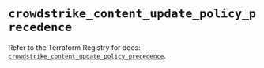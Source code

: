# `crowdstrike_content_update_policy_precedence`

Refer to the Terraform Registry for docs: [`crowdstrike_content_update_policy_precedence`](https://registry.terraform.io/providers/crowdstrike/crowdstrike/0.0.39/docs/resources/content_update_policy_precedence).
